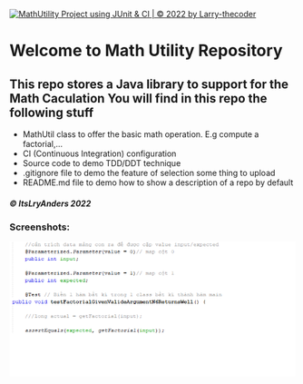 [![MathUtility Project using JUnit & CI | © 2022 by Larry-thecoder](https://github.com/Larry-thecoder/math-util/actions/workflows/mathutil-ci.yml/badge.svg)](https://github.com/Larry-thecoder/math-util/actions/workflows/mathutil-ci.yml)

# Welcome to Math Utility Repository

## This repo stores a Java library to support for the Math Caculation You will find in this repo the following stuff

* MathUtil class to offer the basic math operation. E.g compute a factorial,...
* CI (Continuous Integration) configuration
* Source code to demo TDD/DDT technique
* .gitignore file to demo the feature of selection some thing to upload
* README.md file to demo how to show a description of a repo by default

##### © ItsLryAnders 2022

### Screenshots:
![Source code to demo TDD/DDT using JUnit](https://github.com/Larry-thecoder/math-util/blob/main/Screenshots/DDT-with-TDD-using-JUnit.png)